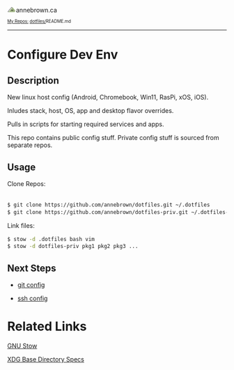 


<!-- Basic Github Header: annebrown.ca -->
<a href="https://www.annebrown.ca"><img src="static/img/logo-ab.png" width="20" style="text-decoration: none;"/></a>annebrown.ca  
<sub><sub><a href="https://github.com/annebrown/?tab=repositories">
    My Repos:</a> <a href="https://github.com/annebrown/dotfiles/">dotfiles/</a>README.md
</sub></sub>

---
<!-- End of Header -->

# Configure Dev Env

## Description

New linux host config (Android, Chromebook, Win11, RasPi, xOS, iOS).  

Inludes stack, host, OS, app and desktop flavor overrides. 

Pulls in scripts for starting required services and apps.   

This repo contains public config stuff.  Private config stuff is sourced from separate repos.

## Usage

Clone Repos:

```bash

$ git clone https://github.com/annebrown/dotfiles.git ~/.dotfiles
$ git clone https://github.com/annebrown/dotfiles-priv.git ~/.dotfiles-priv

```
Link files:

```bash
$ stow -d .dotfiles bash vim
$ stow -d dotfiles-priv pkg1 pkg2 pkg3 ...
```

## Next Steps

- [git config](https://github.com/annebrown/docs-priv/oses/linux/new-host-config/README.md)

- [ssh config](https://github.com/annebrown/docs-priv/oses/linux/ssh/ConfigureSSH.md)
# Related Links

[GNU Stow](https://www.gnu.org/software/stow/)

[XDG Base Directory Specs](https://specifications.freedesktop.org/basedir-spec/basedir-spec-0.8.html)
